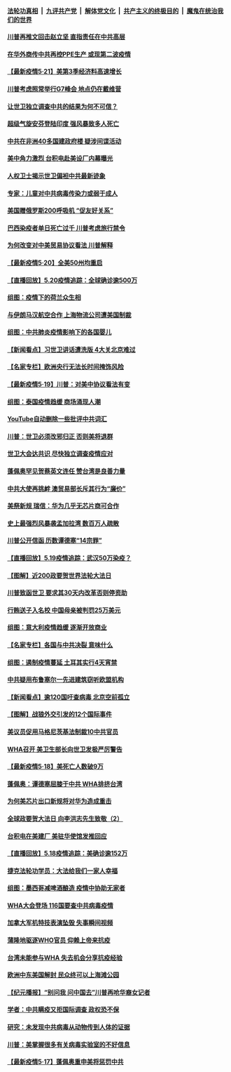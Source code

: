 ####  [法轮功真相](../../../../basic/blob/master/README.md?t=05212031) &nbsp;|&nbsp; [九评共产党](../../../../9ping.md/blob/master/README.md?t=05212031) &nbsp;|&nbsp; [解体党文化](../../../../jtdwh.md/blob/master/README.md?t=05212031)  &nbsp;|&nbsp; [共产主义的终极目的](../../../../gczydzjmd.md/blob/master/README.md?t=05212031) &nbsp;|&nbsp; [魔鬼在统治我们的世界](../../../../mgztzwmdsj.md/blob/master/README.md?t=05212031) 

#### [川普再推文回击赵立坚 直指责任在中共高层](../pages/nsc418/n12126172.md?t=05212031) 

#### [在华外商传中共再控PPE生产 或现第二波疫情](../pages/nsc418/n12125990.md?t=05212031) 

#### [【最新疫情5·21】美第3季经济料高速增长](../pages/nsc418/n12125105.md?t=05212031) 

#### [川普考虑照常举行G7峰会 地点仍在戴维营](../pages/nsc418/n12125551.md?t=05212031) 

#### [让世卫独立调查中共的结果为何不可信？](../pages/nsc418/n12122662.md?t=05212031) 

#### [超级气旋安芬登陆印度 强风暴致多人死亡](../pages/nsc418/n12125031.md?t=05212031) 

#### [中共在非洲40多国建政府楼 疑涉间谍活动](../pages/nsc418/n12124556.md?t=05212031) 

#### [美中角力激烈 台积电赴美设厂内幕曝光](../pages/nsc418/n12124386.md?t=05212031) 

#### [人权卫士揭示世卫偏袒中共最新迹象](../pages/nsc418/n12124436.md?t=05212031) 

#### [专家：儿童对中共病毒传染力或弱于成人](../pages/nsc418/n12124239.md?t=05212031) 

#### [美国赠俄罗斯200呼吸机 “促友好关系”](../pages/nsc418/n12124107.md?t=05212031) 

#### [巴西染疫者单日死亡过千 川普考虑旅行禁令](../pages/nsc418/n12124109.md?t=05212031) 

#### [为何改变对中美贸易协议看法 川普解释](../pages/nsc418/n12123607.md?t=05212031) 

#### [【最新疫情5·20】全美50州均重启](../pages/nsc418/n12122325.md?t=05212031) 

#### [【直播回放】5.20疫情追踪：全球确诊逾500万](../pages/nsc418/n12123549.md?t=05212031) 

#### [组图：疫情下的荷兰众生相](../pages/nsc418/n12123320.md?t=05212031) 

#### [与伊朗马汉航空合作 上海物流公司遭美国制裁](../pages/nsc418/n12123307.md?t=05212031) 

#### [组图：中共肺炎疫情影响下的各国婴儿](../pages/nsc418/n12122972.md?t=05212031) 

#### [【新闻看点】习世卫讲话遭洗版 4大关北京难过](../pages/nsc418/n12122351.md?t=05212031) 

#### [【名家专栏】欧洲央行无法长时间掩饰风险](../pages/nsc418/n12121375.md?t=05212031) 

#### [【最新疫情5·19】川普：对美中协议看法有变](../pages/nsc418/n12119608.md?t=05212031) 

#### [组图：泰国疫情趋缓 商场涌现人潮](../pages/nsc418/n12118444.md?t=05212031) 

#### [YouTube自动删除一些批评中共词汇](../pages/nsc418/n12122108.md?t=05212031) 

#### [川普：世卫必须改邪归正 否则美将退群](../pages/nsc418/n12119972.md?t=05212031) 

#### [世卫大会达共识 尽快独立调查疫情应对](../pages/nsc418/n12121699.md?t=05212031) 

#### [蓬佩奥罕见贺蔡英文连任 赞台湾是良善力量](../pages/nsc418/n12121690.md?t=05212031) 

#### [中共大使再挑衅 澳贸易部长斥其行为“廉价”](../pages/nsc418/n12121495.md?t=05212031) 

#### [美祭新规 瑞信：华为几乎无芯片商可合作](../pages/nsc418/n12121520.md?t=05212031) 

#### [史上最强烈风暴袭孟加拉湾 数百万人疏散](../pages/nsc418/n12121344.md?t=05212031) 

#### [川普公开信函 历数谭德塞“14宗罪”](../pages/nsc418/n12121039.md?t=05212031) 

#### [【直播回放】5.19疫情追踪：武汉50万染疫？](../pages/nsc418/n12121002.md?t=05212031) 

#### [【图解】近200政要贺世界法轮大法日](../pages/nsc418/n12120174.md?t=05212031) 

#### [川普致函世卫 要求其30天内改革否则停资助](../pages/nsc418/n12120775.md?t=05212031) 

#### [行贿送子入名校 中国母亲被判罚25万美元](../pages/nsc418/n12120646.md?t=05212031) 

#### [组图：意大利疫情趋缓 逐渐开放商业](../pages/nsc418/n12120581.md?t=05212031) 

#### [【名家专栏】各国与中共决裂 意味什么](../pages/nsc418/n12113628.md?t=05212031) 

#### [组图：遏制疫情蔓延 土耳其实行4天宵禁](../pages/nsc418/n12120220.md?t=05212031) 

#### [中共疑用布鲁塞尔一先进建筑窃听欧盟机构](../pages/nsc418/n12119534.md?t=05212031) 

#### [【新闻看点】逾120国吁查病毒 北京空前孤立](../pages/nsc418/n12119110.md?t=05212031) 

#### [【图解】战狼外交引发的12个国际事件](../pages/nsc418/n12119172.md?t=05212031) 

#### [美议员促用马格尼茨基法制裁10中共官员](../pages/nsc418/n12119139.md?t=05212031) 

#### [WHA召开 美卫生部长向世卫发极严厉警告](../pages/nsc418/n12119066.md?t=05212031) 

#### [【最新疫情5·18】美死亡人数破9万](../pages/nsc418/n12115367.md?t=05212031) 

#### [蓬佩奥：谭德塞屈膝于中共 WHA排挤台湾](../pages/nsc418/n12118907.md?t=05212031) 

#### [为何美芯片出口新规将对华为造成重击](../pages/nsc418/n12118862.md?t=05212031) 

#### [全球政要贺大法日 向李洪志先生致敬（2）](../pages/nsc418/n12116731.md?t=05212031) 

#### [台积电在美建厂 美驻华使馆发推回应](../pages/nsc418/n12118580.md?t=05212031) 

#### [【直播回放】5.18疫情追踪：美确诊逾152万](../pages/nsc418/n12118217.md?t=05212031) 

#### [捷克法轮功学员：大法给我们一家人幸福](../pages/nsc418/n12116224.md?t=05212031) 

#### [组图：墨西哥减啤酒酿造 疫情中协助无家者](../pages/nsc418/n12118048.md?t=05212031) 

#### [WHA大会登场 116国要查中共病毒疫情](../pages/nsc418/n12117992.md?t=05212031) 

#### [加拿大军机特技表演坠毁 失事瞬间视频](../pages/nsc418/n12117844.md?t=05212031) 

#### [蒲隆地驱逐WHO官员 仰赖上帝来抗疫](../pages/nsc418/n12117860.md?t=05212031) 

#### [台湾未能参与WHA 失去机会分享抗疫经验](../pages/nsc418/n12117491.md?t=05212031) 

#### [欧洲中东美国解封 民众终可以上海滩公园](../pages/nsc418/n12117261.md?t=05212031) 

#### [【纪元播报】“别问我 问中国去”川普再呛华裔女记者](../pages/nsc418/n12115768.md?t=05212031) 

#### [学者：中共瞒疫又拒国际调查 政权恐不保](../pages/nsc418/n12099710.md?t=05212031) 

#### [研究：未发现中共病毒从动物传到人体的证据](../pages/nsc418/n12116696.md?t=05212031) 

#### [川普：美掌握很多有关病毒实验室的不好信息](../pages/nsc418/n12116772.md?t=05212031) 

#### [【最新疫情5·17】蓬佩奥重申美将惩罚中共](../pages/nsc418/n12113370.md?t=05212031) 

